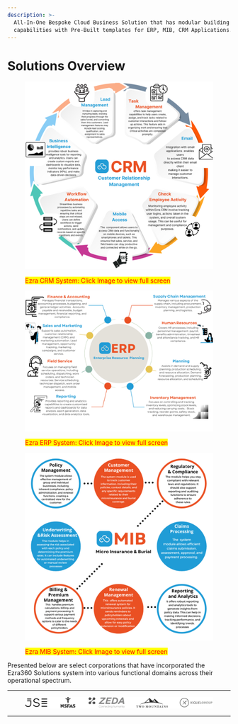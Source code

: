 ```yaml
---
description: >-
  All-In-One Bespoke Cloud Business Solution that has modular building
  capabilities with Pre-Built templates for ERP, MIB, CRM Applications.
---
```


# Solutions Overview

<figure><img src="../../.gitbook/assets/Ezra CRM.svg" alt=""><figcaption><p><mark style="color:red;">Ezra CRM System: Click Image to view full screen</mark></p></figcaption></figure>

<figure><img src="../../.gitbook/assets/Ezra ERP.svg" alt=""><figcaption><p><mark style="color:red;">Ezra ERP System: Click Image to view full screen</mark></p></figcaption></figure>

<figure><img src="../../.gitbook/assets/MIB Solution.png" alt=""><figcaption><p><mark style="color:red;">Ezra MIB System: Click Image to view full screen</mark></p></figcaption></figure>



Presented below are select corporations that have incorporated the Ezra360 Solutions system into various functional domains across their operational spectrum.

***

<figure><img src="../../.gitbook/assets/Grey minimalist business project presentation  (3).svg" alt=""><figcaption></figcaption></figure>

***

